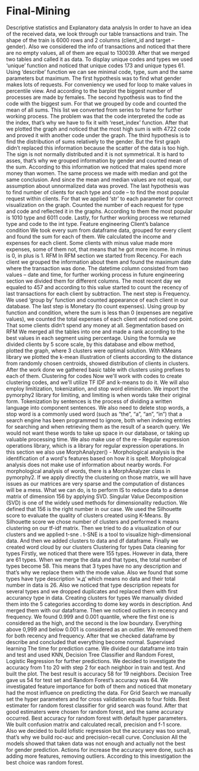 # Final-Mining
Descriptive statistics and Explanatory data analysis  In order to have an idea of the received data, we look through our table transactions and train. The  shape of the train is 6000 rows and 2 columns (client_id and target – gender). Also we considered the  info of transactions and noticed that there are no empty values, all of them are equal to 130039. After  that we merged two tables and called it as data. To display unique codes and types we used ‘unique’  function and noticed that unique codes 173 and unique types 61. Using ‘describe’ function we can see  minimal code, type, sum and the same parameters but maximum. The first hypothesis was to find what  gender makes lots of requests. For conveniency we used for loop to make values in percentile view. And  according to the barplot the biggest number of processes are made by females.  The second hypothesis was to find the code with the biggest sum. For that we grouped by code and  counted the mean of all sums. This list we converted from series to frame for further working process.  The problem was that the code interpreted the code as the index, that’s why we have to fix it with  ‘reset_index’ function. After that we plotted the graph and noticed that the most high sum is with 4722  code and proved it with another code under the graph.  The third hypothesis is to find the distribution of sums relatively to the gender. But the first graph didn’t  replaced this information because the scatter of the data is too high. The sign is not normally distributed  and it is not symmetrical. It is hard to asses, that’s why we grouped information by gender and counted  mean of the sum. According to this information we noticed that males spend more money than women.  The same process we made with median and got the same conclusion. And since the mean and median  values are not equal, our assumption about unnormalized data was proved.  The last hypothesis was to find number of clients for each type and code – to find the most popular  request within clients. For that we applied ‘str’ to each parameter for correct visualization on the graph.  Counted the number of each request for type and code and reflected it in the graphs. According to them  the most popular is 1010 type and 6011 code. Lastly, for further working process we returned type and  code to the int type. Feature engineering Client’s balance condition We took every sum from dataframe data, grouped for every client and found the sum for each of them.  We calculated the income and expenses for each client. Some clients with minus value made more  expenses, some of them not, that means that he got more income. In minus is 0, in plus is 1.  RFM In RFM section we started from Recency. For each client we grouped the information about them and  found the maximum date where the transaction was done. The datetime column consisted from two  values – date and time, for further working process in future engineering section we divided them for  different columns. The most recent day we equaled to 457 and according to this value started to count  the recency of last transactions for each client by subtraction. The next step is Frequency. We used  ‘group by’ function and counted appearance of each client in our database. The last step is Monetary (to  count expenses). Using group by function and condition, where the sum is less than 0 (expenses are  negative values), we counted the total expenses of each client and noticed one point. That some clients  didn’t spend any money at all. Segmentation based on RFM We merged all the tables into one and made a rank according to the best values in each segment using  percentage. Using the formula we divided clients by 5 score scale, by this database and elbow method,  plotted the graph, where 3 clusters were optimal solution.  With KMeans library we plotted the k-mean illustration of clients according to the distance from  randomly chosen centroids, showed distribution of clients in clusters. After the work done we gathered  basic table with clusters using prefixes to each of them. Clustering for codes Now we'll work with codes to create clustering codes, and we'll utilize TF IDF and k-means to do it. We  will also employ limitization, tokenization, and stop word elimination. We import the pymorphy2 library for limiting, and limiting is when words take their original form.  Tokenization by sentences is the process of dividing a written language into component sentences. We  also need to delete stop words, a stop word is a commonly used word (such as “the”, “a”, “an”, “in”)  that a search engine has been programmed to ignore, both when indexing entries for searching and  when retrieving them as the result of a search query. We would not want these words to take up space  in our database, or taking up valuable processing time. We also make use of the re – Regular expression  operations library, which is a library for regular expression operations. In this section we also use MorphAnalyzer() - Morphological analysis is the identification of a word's  features based on how it is spelt. Morphological analysis does not make use of information about  nearby words. For morphological analysis of words, there is a MorphAnalyzer class in pymorphy2. If we apply directly the clustering on those matrix, we will have issues as our matrices are very sparse  and the computation of distances will be a mess. What we can do, is to perform IS to reduce data to a  dense matrix of dimension 156 by applying SVD. Singular Value Decomposition (SVD) is one of the  widely used methods for dimensionality reduction. We defined that 156 is the right number in our case.  We used the Silhouette score to evaluate the quality of clusters created using K-Means. By Silhouette score we chose number of clusters and performed k means clustering on our tf-idf matrix. Then we tried  to do a visualization of our clusters and we applied t-sne . t-SNE is a tool to visualize high-dimensional  data. And then we added clusters to data and df dataframe. Finally we created word cloud by our clusters Clustering for types Data cleaning for types Firstly, we noticed that there were 155 types. However in data, there are 61 types. When we merge the  data and that types, the total number of types become 58. This means that 3 types have no any  description and that’s why we replace them with the mode value. Also we found that some types have  type description ‘н.д’ which means no data and their total number in data is 26. Also we noticed that  type description repeats for several types and we dropped duplicates and replaced them with first  accurancy type in data.  Creating clusters for types We manually divided them into the 5 categories according to dome key words in description. And  merged them with our dataframe. Then we noticed outliers in recency and frequency. We found 0.999  and 0.001 quantile, where the first one is considered as the high, and the second is the low boundary.  Everything above 0,999 and below 0.001 is considered as an outlier. We removed them for both recency  and frequency. After that we checked dataframe by describe and concluded that everything become  normal. Supervised learning The time for prediction came. We divided our dataframe into train and test and used KNN, Decision Tree  Classifier and Random Forest, Logistic Regression for further predictions.  We decided to investigate the accuracy from 1 to 20 with step 2 for each neighbor in train and test. And  built the plot. The best result is accuracy 58 for 19 neighbors.  Decision Tree gave us 54 for test set and Random Forest’s accuracy was 64. We investigated feature  importance for both of them and noticed that monetary had the most influence on predicting the data.  For Grid Search we manually set the hyper parameters and for cross validation equals to four folds.  Best estimater for random forest classifier for grid search was found. After that good estimaters were  chosen for random forest, and the same accuracy occurred. Best accuracy for random forest with  default hyper parameters. We built confusion matrix and calculated recall, precision and f-1 score. Also  we decided to build lofistic regression but the accuracy was too small, that’s why we build roc-auc and  precision-recall curve.  Conclusion All the models showed that taken data was not enough and actually not the best for gender prediction.  Actions for increase the accuracy were done, such as adding more features, removing outliers.  According to this investigation the best choice was random forest.
